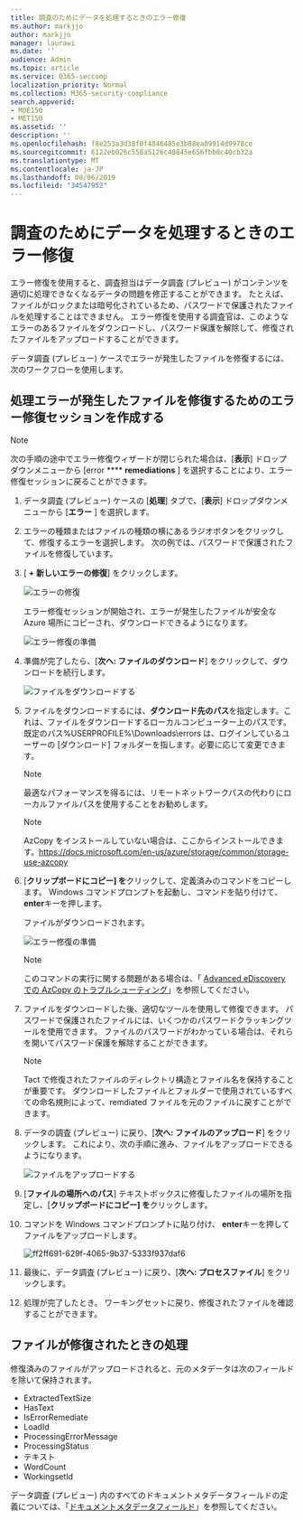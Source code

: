```yaml
---
title: 調査のためにデータを処理するときのエラー修復
ms.author: markjjo
author: markjjo
manager: laurawi
ms.date: ''
audience: Admin
ms.topic: article
ms.service: O365-seccomp
localization_priority: Normal
ms.collection: M365-security-compliance
search.appverid:
- MOE150
- MET150
ms.assetid: ''
description: ''
ms.openlocfilehash: f8e253a3d38f0f4846485e3b88ea09914d9978ce
ms.sourcegitcommit: 6122eb026c558a5126c40845e656fbb0c40cb32a
ms.translationtype: MT
ms.contentlocale: ja-JP
ms.lasthandoff: 08/06/2019
ms.locfileid: "34547952"
---
```

# <a name="error-remediation-when-processing-data-for-an-investigation"></a>調査のためにデータを処理するときのエラー修復

エラー修復を使用すると、調査担当はデータ調査 (プレビュー) がコンテンツを適切に処理できなくなるデータの問題を修正することができます。 たとえば、ファイルがロックまたは暗号化されているため、パスワードで保護されたファイルを処理することはできません。 エラー修復を使用する調査官は、このようなエラーのあるファイルをダウンロードし、パスワード保護を解除して、修復されたファイルをアップロードすることができます。

データ調査 (プレビュー) ケースでエラーが発生したファイルを修復するには、次のワークフローを使用します。

## <a name="creating-an-error-remediation-session-to-remediate-files-with-processing-errors"></a>処理エラーが発生したファイルを修復するためのエラー修復セッションを作成する

>[!NOTE]
>次の手順の途中でエラー修復ウィザードが閉じられた場合は、[**表示**] ドロップダウンメニューから [error **** **remediations** ] を選択することにより、エラー修復セッションに戻ることができます。

1. データ調査 (プレビュー) ケースの [**処理**] タブで、[**表示**] ドロップダウンメニューから [**エラー** ] を選択します。

2. エラーの種類またはファイルの種類の横にあるラジオボタンをクリックして、修復するエラーを選択します。  次の例では、パスワードで保護されたファイルを修復しています。

3. [ **+ 新しいエラーの修復**] をクリックします。

    ![エラーの修復](../media/8c2faf1a-834b-44fc-b418-6a18aed8b81a.png)

    エラー修復セッションが開始され、エラーが発生したファイルが安全な Azure 場所にコピーされ、ダウンロードできるようになります。

    ![エラー修復の準備](../media/390572ec-7012-47c4-a6b6-4cbb5649e8a8.png)

4. 準備が完了したら、[**次へ: ファイルのダウンロード**] をクリックして、ダウンロードを続行します。

    ![ファイルをダウンロードする](../media/6ac04b09-8e13-414a-9e24-7c75ba586363.png)

5. ファイルをダウンロードするには、**ダウンロード先のパス**を指定します。これは、ファイルをダウンロードするローカルコンピューター上のパスです。  既定のパス%USERPROFILE%\Downloads\errors は、ログインしているユーザーの [ダウンロード] フォルダーを指します。必要に応じて変更できます。

    >[!NOTE]
    >最適なパフォーマンスを得るには、リモートネットワークパスの代わりにローカルファイルパスを使用することをお勧めします。

    > [!NOTE]
    > AzCopy をインストールしていない場合は、ここからインストールできます。https://docs.microsoft.com/en-us/azure/storage/common/storage-use-azcopy

6. [**クリップボードにコピー] を**クリックして、定義済みのコマンドをコピーします。 Windows コマンドプロンプトを起動し、コマンドを貼り付けて、 **enter**キーを押します。  

    ファイルがダウンロードされます。

    ![エラー修復の準備](../media/f364ab4d-31c5-4375-b69f-650f694a2f69.png)

     > [!NOTE]
     > このコマンドの実行に関する問題がある場合は、「 [Advanced eDiscovery での AzCopy のトラブルシューティング](../compliance20/troubleshooting-azcopy.md)」を参照してください。

7. ファイルをダウンロードした後、適切なツールを使用して修復できます。 パスワードで保護されたファイルには、いくつかのパスワードクラッキングツールを使用できます。 ファイルのパスワードがわかっている場合は、それらを開いてパスワード保護を解除することができます。
    
   > [!NOTE]
    > Tact で修復されたファイルのディレクトリ構造とファイル名を保持することが重要です。  ダウンロードしたファイルとフォルダーで使用されているすべての命名規則によって、remdiated ファイルを元のファイルに戻すことができます。

8. データの調査 (プレビュー) に戻り、[**次へ: ファイルのアップロード**] をクリックします。  これにより、次の手順に進み、ファイルをアップロードできるようになります。

    ![ファイルをアップロードする](../media/af3d8617-1bab-4ecd-8de0-22e53acba240.png)

9. [**ファイルの場所へのパス**] テキストボックスに修復したファイルの場所を指定し、[**クリップボードにコピー] を**クリックします。

10. コマンドを Windows コマンドプロンプトに貼り付け、 **enter**キーを押してファイルをアップロードします。

    ![ff2ff691-629f-4065-9b37-5333f937daf6](../media/ff2ff691-629f-4065-9b37-5333f937daf6.png)

11. 最後に、データ調査 (プレビュー) に戻り、[**次へ: プロセスファイル**] をクリックします。

12. 処理が完了したとき。  ワーキングセットに戻り、修復されたファイルを確認することができます。

## <a name="what-happens-when-files-are-remediated"></a>ファイルが修復されたときの処理

修復済みのファイルがアップロードされると、元のメタデータは次のフィールドを除いて保持されます。 

- ExtractedTextSize
- HasText
- IsErrorRemediate
- LoadId
- ProcessingErrorMessage
- ProcessingStatus
- テキスト
- WordCount
- WorkingsetId

データ調査 (プレビュー) 内のすべてのドキュメントメタデータフィールドの定義については、「[ドキュメントメタデータフィールド](document-metadata-fields.md)」を参照してください。